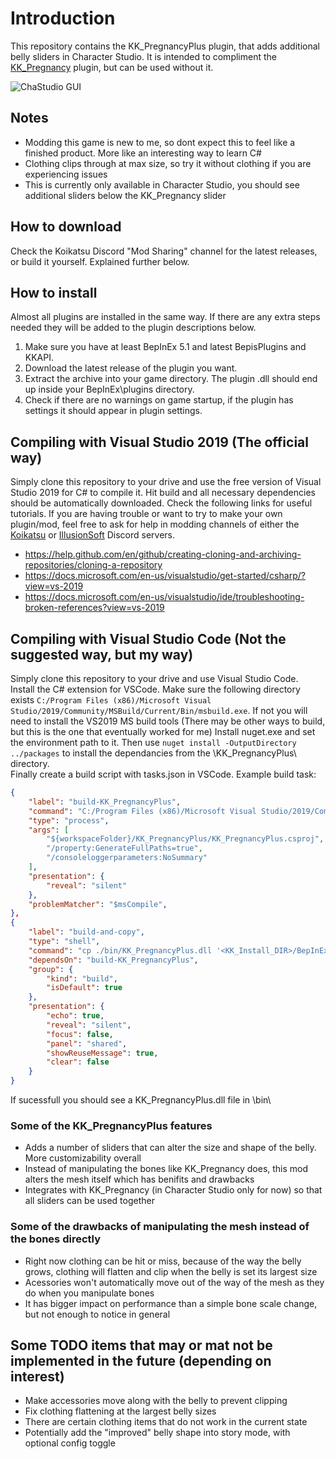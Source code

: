 # Introduction
This repository contains the KK_PregnancyPlus plugin, that adds additional belly sliders in Character Studio.  It is intended to compliment the [KK_Pregnancy](https://github.com/ManlyMarco/KoikatuGameplayMods) plugin, but can be used without it.

![ChaStudio GUI](https://github.com/thojmr/KK_PregnancyPlus/blob/master/images/P%2BGUI.PNG)

## Notes
- Modding this game is new to me, so dont expect this to feel like a finished product.  More like an interesting way to learn C#
- Clothing clips through at max size, so try it without clothing if you are experiencing issues
- This is currently only available in Character Studio, you should see additional sliders below the KK_Pregnancy slider

## How to download
Check the Koikatsu Discord "Mod Sharing" channel for the latest releases, or build it yourself.  Explained further below.

## How to install
Almost all plugins are installed in the same way. If there are any extra steps needed they will be added to the plugin descriptions below.
1. Make sure you have at least BepInEx 5.1 and latest BepisPlugins and KKAPI.
2. Download the latest release of the plugin you want.
3. Extract the archive into your game directory. The plugin .dll should end up inside your BepInEx\plugins directory.
4. Check if there are no warnings on game startup, if the plugin has settings it should appear in plugin settings.

## Compiling with Visual Studio 2019 (The official way)
Simply clone this repository to your drive and use the free version of Visual Studio 2019 for C# to compile it. Hit build and all necessary dependencies should be automatically downloaded. Check the following links for useful tutorials. If you are having trouble or want to try to make your own plugin/mod, feel free to ask for help in modding channels of either the [Koikatsu](https://discord.gg/hevygx6) or [IllusionSoft](https://discord.gg/F3bDEFE) Discord servers.
- https://help.github.com/en/github/creating-cloning-and-archiving-repositories/cloning-a-repository
- https://docs.microsoft.com/en-us/visualstudio/get-started/csharp/?view=vs-2019
- https://docs.microsoft.com/en-us/visualstudio/ide/troubleshooting-broken-references?view=vs-2019

## Compiling with Visual Studio Code (Not the suggested way, but my way)
Simply clone this repository to your drive and use Visual Studio Code.  
Install the C# extension for VSCode. 
Make sure the following directory exists `C:/Program Files (x86)/Microsoft Visual Studio/2019/Community/MSBuild/Current/Bin/msbuild.exe`.  If not you will need to install the VS2019 MS build tools (There may be other ways to build, but this is the one that eventually worked for me)
Install nuget.exe and set the environment path to it. 
Then use `nuget install -OutputDirectory ../packages` to install the dependancies from the \KK_PregnancyPlus\ directory.  
Finally create a build script with tasks.json in VSCode.
Example build task:
```json
{
    "label": "build-KK_PregnancyPlus",
    "command": "C:/Program Files (x86)/Microsoft Visual Studio/2019/Community/MSBuild/Current/Bin/msbuild.exe",
    "type": "process",
    "args": [
        "${workspaceFolder}/KK_PregnancyPlus/KK_PregnancyPlus.csproj",
        "/property:GenerateFullPaths=true",
        "/consoleloggerparameters:NoSummary"
    ],
    "presentation": {
        "reveal": "silent"
    },
    "problemMatcher": "$msCompile",
},
{
    "label": "build-and-copy",
    "type": "shell",
    "command": "cp ./bin/KK_PregnancyPlus.dll '<KK_Install_DIR>/BepInEx/plugins/'",
    "dependsOn": "build-KK_PregnancyPlus",
    "group": {
        "kind": "build",
        "isDefault": true
    },
    "presentation": {
        "echo": true,
        "reveal": "silent",
        "focus": false,
        "panel": "shared",
        "showReuseMessage": true,
        "clear": false
    }
}
```
If sucessfull you should see a KK_PregnancyPlus.dll file in \bin\

### Some of the KK_PregnancyPlus features
- Adds a number of sliders that can alter the size and shape of the belly.  More customizability overall
- Instead of manipulating the bones like KK_Pregnancy does, this mod alters the mesh itself which has benifits and drawbacks
- Integrates with KK_Pregnancy (in Character Studio only for now) so that all sliders can be used together

### Some of the drawbacks of manipulating the mesh instead of the bones directly
-  Right now clothing can be hit or miss, because of the way the belly grows, clothing will flatten and clip when the belly is set its largest size
-  Acessories won't automatically move out of the way of the mesh as they do when you manipulate bones
-  It has bigger impact on performance than a simple bone scale change, but not enough to notice in general

## Some TODO items that may or mat not be implemented in the future (depending on interest)
-  Make accessories move along with the belly to prevent clipping
-  Fix clothing flattening at the largest belly sizes
-  There are certain clothing items that do not work in the current state
-  Potentially add the "improved" belly shape into story mode, with optional config toggle
